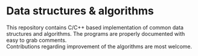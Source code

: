 # Data structures & algorithms
This repository contains C/C++ based implementation of common data structures and algorithms. The programs are properly documented with easy to grab comments.
<br />
Contributions regarding improvement of the algorithms are most welcome.
<br />
